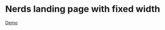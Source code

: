 # Nerds landing page with fixed width
[Demo](https://nerds-lp.herokuapp.com/ "Nerds landing page")

